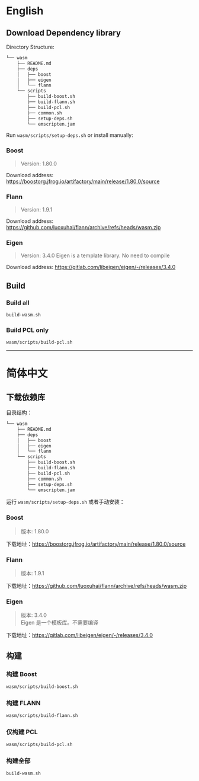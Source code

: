 # English
## Download Dependency library

Directory Structure:

```bash
└── wasm
    ├── README.md
    ├── deps
    │   ├── boost
    │   ├── eigen
    │   └── flann
    └── scripts
        ├── build-boost.sh
        ├── build-flann.sh
        ├── build-pcl.sh
        ├── common.sh
        ├── setup-deps.sh
        └── emscripten.jam
````

Run `wasm/scripts/setup-deps.sh` or install manually:

### Boost
> Version: 1.80.0

Download address: https://boostorg.jfrog.io/artifactory/main/release/1.80.0/source

### Flann
> Version: 1.9.1

Download address: https://github.com/luoxuhai/flann/archive/refs/heads/wasm.zip

### Eigen
> Version: 3.4.0
> Eigen is a template library. No need to compile

Download address: https://gitlab.com/libeigen/eigen/-/releases/3.4.0

## Build

### Build all
```bash
build-wasm.sh
````

### Build PCL only
```bash
wasm/scripts/build-pcl.sh
````

<hr>

# 简体中文

## 下载依赖库

目录结构：

```bash
└── wasm
    ├── README.md
    ├── deps
    │   ├── boost
    │   ├── eigen
    │   └── flann
    └── scripts
        ├── build-boost.sh
        ├── build-flann.sh
        ├── build-pcl.sh
        ├── common.sh
        ├── setup-deps.sh
        └── emscripten.jam
```

运行 `wasm/scripts/setup-deps.sh` 或者手动安装：

### Boost
> 版本: 1.80.0

下载地址：https://boostorg.jfrog.io/artifactory/main/release/1.80.0/source

### Flann
> 版本: 1.9.1

下载地址：https://github.com/luoxuhai/flann/archive/refs/heads/wasm.zip

### Eigen
> 版本: 3.4.0  
> Eigen 是一个模板库。不需要编译

下载地址：https://gitlab.com/libeigen/eigen/-/releases/3.4.0

## 构建

### 构建 Boost
```bash
wasm/scripts/build-boost.sh
```

### 构建 FLANN
```bash
wasm/scripts/build-flann.sh
```

### 仅构建 PCL
```bash
wasm/scripts/build-pcl.sh
```

### 构建全部
```bash
build-wasm.sh
```